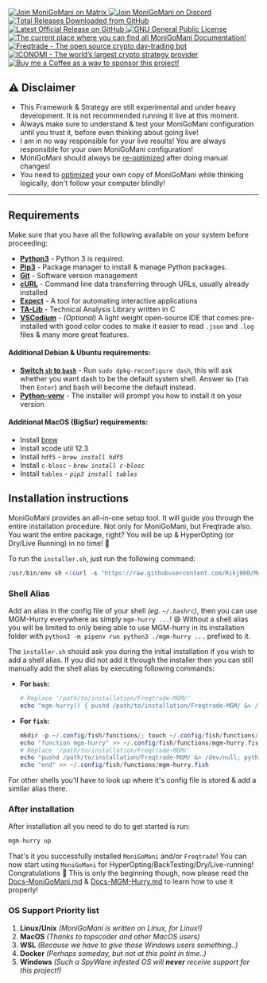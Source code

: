 <p align="left">
    <a href="https://matrix.to/#/+moni-go-mani:matrix.org">
        <img src="https://img.shields.io/matrix/MoniGoMani-Testing:matrix.org?label=Matrix%20Community&logo=matrix" alt="Join MoniGoMani on Matrix">
    </a> <a href="https://discord.gg/xFZ9bB6vEz">
        <img src="https://img.shields.io/discord/819237123009150977?label=Discord%20Server&logo=discord" alt="Join MoniGoMani on Discord">
    </a> <a href="https://github.com/Rikj000/MoniGoMani/releases">
        <img src="https://img.shields.io/github/downloads/Rikj000/MoniGoMani/total?label=Total%20Downloads&logo=github" alt="Total Releases Downloaded from GitHub">
    </a> <a href="https://github.com/Rikj000/MoniGoMani/releases/latest">
        <img src="https://img.shields.io/github/v/release/Rikj000/MoniGoMani?include_prereleases&label=Latest%20Release&logo=github" alt="Latest Official Release on GitHub">
    </a> <a href="https://github.com/Rikj000/MoniGoMani/blob/development/LICENSE">
        <img src="https://img.shields.io/github/license/Rikj000/MoniGoMani?label=License&logo=gnu" alt="GNU General Public License">
    </a> <a href="https://monigomani.readthedocs.io/">
        <img src="https://img.shields.io/badge/Docs-MoniGoMani-blue?logo=libreoffice&logoColor=white" alt="The current place where you can find all MoniGoMani Documentation!">
    </a> <a href="https://www.freqtrade.io/en/latest/">
        <img src="https://img.shields.io/badge/Trading%20Bot-Freqtrade-blue?logo=probot&logoColor=white" alt="Freqtrade - The open source crypto day-trading bot">
    </a> <a href="https://www.iconomi.com/register?ref=zQQPK">
        <img src="https://img.shields.io/badge/Join-ICONOMI-blue?logo=bitcoin&logoColor=white" alt="ICONOMI - The world’s largest crypto strategy provider">
    </a> <a href="https://www.buymeacoffee.com/Rikj000">
        <img src="https://img.shields.io/badge/-Buy%20me%20a%20Coffee!-FFDD00?logo=buy-me-a-coffee&logoColor=black" alt="Buy me a Coffee as a way to sponsor this project!">
    </a>
</p>

## ⚠️ Disclaimer
 - This Framework & Strategy are still experimental and under heavy development. It is not recommended running it live at this moment.
 - Always make sure to understand & test your MoniGoMani configuration until you trust it, before even thinking about going live!
 - I am in no way responsible for your live results! You are always responsible for your own MoniGoMani configuration!
 - MoniGoMani should always be [re-optimized](https://monigomani.readthedocs.io/Docs-MoniGoMani/#how-to-optimize-monigomani) after doing manual changes!
 - You need to [optimized](https://monigomani.readthedocs.io/Docs-MoniGoMani/#how-to-optimize-monigomani) your own copy of MoniGoMani while thinking logically, don't follow your computer blindly!
<hr>

## Requirements
Make sure that you have all the following available on your system before proceeding:

- [**Python3**](https://www.python.org/) - Python 3 is required.
- [**Pip3**](https://pypi.org/project/pip/) - Package manager to install & manage Python packages.
- [**Git**](https://git-scm.com/downloads) - Software version management
- [**cURL**](https://curl.se/) - Command line data transferring through URLs, usually already installed
- [**Expect**](https://core.tcl-lang.org/expect/index) - A tool for automating interactive applications
- [**TA-Lib**](https://github.com/mrjbq7/ta-lib) - Technical Analysis Library written in C
- [**VSCodium**](https://vscodium.com/) - *(Optional)* A light weight open-source IDE that comes pre-installed with good color codes to make it easier to read `.json` and `.log` files & many more great features.

#### Additional Debian & Ubuntu requirements:
- [**Switch `sh` to `bash`**](https://unix.stackexchange.com/a/442517) - Run `sudo dpkg-reconfigure dash`, this will ask whether you want dash to be the default system shell. Answer `No` (`Tab` then `Enter`) and bash will become the default instead.
- [**Python-venv**](https://pypi.org/project/virtualenv/) - The installer will prompt you how to install it on your version

#### Additional MacOS (BigSur) requirements:
- Install [brew](https://brew.sh/)
- Install xcode util 12.3
- Install `hdf5` - *`brew install hdf5`*
- Install `c-blosc` - *`brew install c-blosc`*
- Install `tables` - *`pip3 install tables`*

## Installation instructions
MoniGoMani provides an all-in-one setup tool. It will guide you through the entire installation procedure. Not only for MoniGoMani, but Freqtrade also. You want the entire package, right? You will be up & HyperOpting (or Dry/Live Running) in no time! 🤙

To run the `installer.sh`, just run the following command:
```powershell
/usr/bin/env sh <(curl -s "https://raw.githubusercontent.com/Rikj000/MoniGoMani/development/installer.sh")
```

### Shell Alias
Add an alias in the config file of your shell *(eg. `~/.bashrc`)*, then you can use MGM-Hurry everywhere as simply `mgm-hurry ...`! 😄
Without a shell alias you will be limited to only being able to use MGM-hurry in its installation folder with `python3 -m pipenv run python3 ./mgm-hurry ...` prefixed to it.

The `ìnstaller.sh` should ask you during the initial installation if you wish to add a shell alias.
If you did not add it through the installer then you can still manually add the shell alias by executing following commands:

- **For `bash`:**
    ```powershell
    # Replace '/path/to/installation/Freqtrade-MGM/'
    echo "mgm-hurry() { pushd /path/to/installation/Freqtrade-MGM/ &> /dev/null; python3 -m pipenv run python3 ./mgm-hurry "\$@"; popd &> /dev/null; }" >> ~/.bashrc
    ```
- **For `fish`:**
    ```powershell
    mkdir -p ~/.config/fish/functions/; touch ~/.config/fish/functions/mgm-hurry.fish;
    echo "function mgm-hurry" >> ~/.config/fish/functions/mgm-hurry.fish
    # Replace '/path/to/installation/Freqtrade-MGM/'
    echo "pushd /path/to/installation/Freqtrade-MGM/ &> /dev/null; python3 -m pipenv run python3 ./mgm-hurry \$argv; popd &> /dev/null;" >> ~/.config/fish/functions/mgm-hurry.fish
    echo "end" >> ~/.config/fish/functions/mgm-hurry.fish
    ```

For other shells you'll have to look up where it's config file is stored & add a similar alias there.

### After installation
After installation all you need to do to get started is run:
```powershell
mgm-hurry up
```

That's it you successfully installed `MoniGoMani` and/or `Freqtrade`!
You can now start using `MoniGoMani` for HyperOpting/BackTesting/Dry/Live-running! Congratulations 🎉
This is only the beginning though, now please read the [Docs-MoniGoMani.md](https://monigomani.readthedocs.io/Docs-MoniGoMani) & [Docs-MGM-Hurry.md](https://monigomani.readthedocs.io/Docs-MGM-Hurry) to learn how to use it properly!

### OS Support Priority list

1. **Linux/Unix** *(MoniGoMani is written on Linux, for Linux!)*
2. **MacOS** *(Thanks to topscoder and other MacOS users)*
3. **WSL** *(Because we have to give those Windows users something..)*
4. **Docker** *(Perhaps someday, but not at this point in time..)*
5. **Windows** *(Such a SpyWare infested OS will **never** receive support for this project!)*
